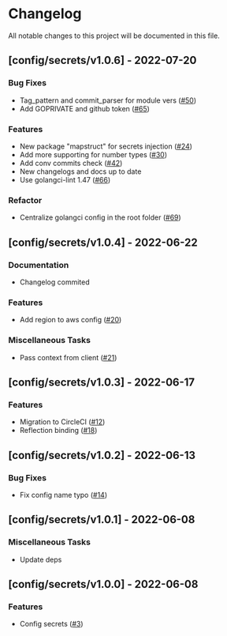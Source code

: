 # Changelog

All notable changes to this project will be documented in this file.

## [config/secrets/v1.0.6] - 2022-07-20

### Bug Fixes

- Tag_pattern and commit_parser for module vers ([#50](https://github.com/monacohq/golang-common/issues/50))
- Add GOPRIVATE and github token ([#65](https://github.com/monacohq/golang-common/issues/65))

### Features

- New package "mapstruct" for secrets injection  ([#24](https://github.com/monacohq/golang-common/issues/24))
- Add more supporting for number types ([#30](https://github.com/monacohq/golang-common/issues/30))
- Add conv commits check ([#42](https://github.com/monacohq/golang-common/issues/42))
- New changelogs and docs up to date
- Use golangci-lint 1.47 ([#66](https://github.com/monacohq/golang-common/issues/66))

### Refactor

- Centralize golangci config in the root folder ([#69](https://github.com/monacohq/golang-common/issues/69))

## [config/secrets/v1.0.4] - 2022-06-22

### Documentation

- Changelog commited

### Features

- Add region to aws config ([#20](https://github.com/monacohq/golang-common/issues/20))

### Miscellaneous Tasks

- Pass context from client ([#21](https://github.com/monacohq/golang-common/issues/21))

## [config/secrets/v1.0.3] - 2022-06-17

### Features

- Migration to CircleCI ([#12](https://github.com/monacohq/golang-common/issues/12))
- Reflection binding ([#18](https://github.com/monacohq/golang-common/issues/18))

## [config/secrets/v1.0.2] - 2022-06-13

### Bug Fixes

- Fix config name typo ([#14](https://github.com/monacohq/golang-common/issues/14))

## [config/secrets/v1.0.1] - 2022-06-08

### Miscellaneous Tasks

- Update deps

## [config/secrets/v1.0.0] - 2022-06-08

### Features

- Config secrets ([#3](https://github.com/monacohq/golang-common/issues/3))

<!-- generated by git-cliff -->
